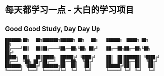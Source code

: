 # 每天都学习一点 - 大白的学习项目
## Good Good Study, Day Day Up
```
███████╗██╗   ██╗███████╗██████╗ ██╗   ██╗    ██████╗  █████╗ ██╗   ██╗
██╔════╝██║   ██║██╔════╝██╔══██╗╚██╗ ██╔╝    ██╔══██╗██╔══██╗╚██╗ ██╔╝
█████╗  ██║   ██║█████╗  ██████╔╝ ╚████╔╝     ██║  ██║███████║ ╚████╔╝ 
██╔══╝  ╚██╗ ██╔╝██╔══╝  ██╔══██╗  ╚██╔╝      ██║  ██║██╔══██║  ╚██╔╝  
███████╗ ╚████╔╝ ███████╗██║  ██║   ██║       ██████╔╝██║  ██║   ██║   
╚══════╝  ╚═══╝  ╚══════╝╚═╝  ╚═╝   ╚═╝       ╚═════╝ ╚═╝  ╚═╝   ╚═╝   
```
                                                                       
                                                                                           
                                                                                           
                                                                                           
                                                                                                        
                                                                                                        
                                                                                                        
